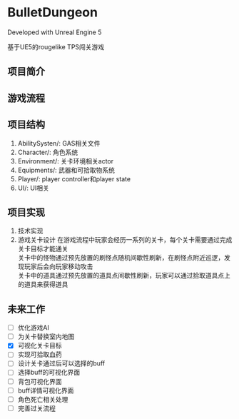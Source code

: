# BulletDungeon

Developed with Unreal Engine 5

基于UE5的rougelike TPS闯关游戏
## 项目简介
## 游戏流程
## 项目结构
1. AbilitySysten/: GAS相关文件
2. Character/: 角色系统
3. Environment/: 关卡环境相关actor
4. Equipments/: 武器和可拾取物系统
5. Player/: player controller和player state
6. UI/: UI相关
## 项目实现
1. 技术实现
2. 游戏关卡设计
在游戏流程中玩家会经历一系列的关卡，每个关卡需要通过完成关卡目标才能通关  
关卡中的怪物通过预先放置的刷怪点随机间歇性刷新，在刷怪点附近巡逻，发现玩家后会向玩家移动攻击  
关卡中的道具通过预先放置的道具点间歇性刷新，玩家可以通过拾取道具点上的道具来获得道具
## 未来工作 
- [ ] 优化游戏AI
- [ ] 为关卡替换室内地图
- [x] 可视化关卡目标
- [ ] 实现可拾取血药
- [ ] 设计关卡通过后可以选择的buff
- [ ] 选择buff的可视化界面
- [ ] 背包可视化界面
- [ ] buff详情可视化界面
- [ ] 角色死亡相关处理
- [ ] 完善过关流程
